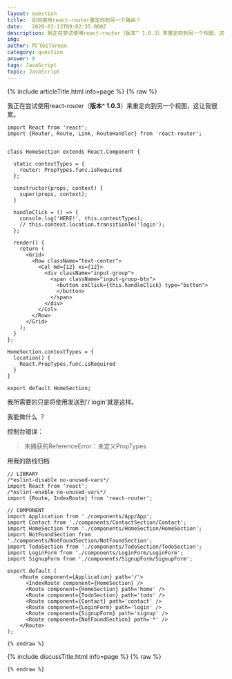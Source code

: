 ```yaml
---
layout: question
title:  如何使用react-router重定向到另一个路由？
date:   2020-03-13T09:02:35.000Z
description: 我正在尝试使用react-router（版本^ 1.0.3）来重定向到另一个视图，这让我很累。import React from 'react';i...
img: 
author: 阿飞GilGreen
category: question
answer: 0
tags: JavaScript
topic: JavaScript
---
```

<div class="article-root">
  <div class="article">
    {% include articleTitle.html info=page %}
    {% raw %}
    <div class="article-content"><p><font style="vertical-align: inherit;"><font style="vertical-align: inherit;">我正在尝试使用react-router（</font></font><strong><font style="vertical-align: inherit;"><font style="vertical-align: inherit;">版本^ 1.0.3</font></font></strong><font style="vertical-align: inherit;"><font style="vertical-align: inherit;">）来重定向到另一个视图，这让我很累。</font></font></p>

<pre><code>import React from 'react';<font></font>
import {Router, Route, Link, RouteHandler} from 'react-router';<font></font>
<font></font>
<font></font>
class HomeSection extends React.Component {<font></font>
<font></font>
  static contextTypes = {<font></font>
    router: PropTypes.func.isRequired<font></font>
  };<font></font>
<font></font>
  constructor(props, context) {<font></font>
    super(props, context);<font></font>
  }<font></font>
<font></font>
  handleClick = () =&gt; {<font></font>
    console.log('HERE!', this.contextTypes);<font></font>
    // this.context.location.transitionTo('login');<font></font>
  };<font></font>
<font></font>
  render() {<font></font>
    return (<font></font>
      &lt;Grid&gt;<font></font>
        &lt;Row className="text-center"&gt;          <font></font>
          &lt;Col md={12} xs={12}&gt;<font></font>
            &lt;div className="input-group"&gt;<font></font>
              &lt;span className="input-group-btn"&gt;<font></font>
                &lt;button onClick={this.handleClick} type="button"&gt;<font></font>
                &lt;/button&gt;<font></font>
              &lt;/span&gt;<font></font>
            &lt;/div&gt;<font></font>
          &lt;/Col&gt;<font></font>
        &lt;/Row&gt;<font></font>
      &lt;/Grid&gt;<font></font>
    );<font></font>
  }<font></font>
};<font></font>
<font></font>
HomeSection.contextTypes = {<font></font>
  location() {<font></font>
    React.PropTypes.func.isRequired<font></font>
  }<font></font>
}<font></font>
<font></font>
export default HomeSection;<font></font>
</code></pre>

<p><font style="vertical-align: inherit;"><font style="vertical-align: inherit;">我所需要的只是将使用发送到'/ login'就是这样。</font></font></p>

<p><font style="vertical-align: inherit;"><font style="vertical-align: inherit;">我能做什么 ？</font></font></p>

<p><font style="vertical-align: inherit;"><font style="vertical-align: inherit;">控制台错误：</font></font></p>

<blockquote>
  <p><font style="vertical-align: inherit;"><font style="vertical-align: inherit;">未捕获的ReferenceError：未定义PropTypes</font></font></p>
</blockquote>

<p><font style="vertical-align: inherit;"><font style="vertical-align: inherit;">用我的路线归档</font></font></p>

<pre><code>// LIBRARY<font></font>
/*eslint-disable no-unused-vars*/<font></font>
import React from 'react';<font></font>
/*eslint-enable no-unused-vars*/<font></font>
import {Route, IndexRoute} from 'react-router';<font></font>
<font></font>
// COMPONENT<font></font>
import Application from './components/App/App';<font></font>
import Contact from './components/ContactSection/Contact';<font></font>
import HomeSection from './components/HomeSection/HomeSection';<font></font>
import NotFoundSection from './components/NotFoundSection/NotFoundSection';<font></font>
import TodoSection from './components/TodoSection/TodoSection';<font></font>
import LoginForm from './components/LoginForm/LoginForm';<font></font>
import SignupForm from './components/SignupForm/SignupForm';<font></font>
<font></font>
export default (<font></font>
    &lt;Route component={Application} path='/'&gt;<font></font>
      &lt;IndexRoute component={HomeSection} /&gt;<font></font>
      &lt;Route component={HomeSection} path='home' /&gt;<font></font>
      &lt;Route component={TodoSection} path='todo' /&gt;<font></font>
      &lt;Route component={Contact} path='contact' /&gt;<font></font>
      &lt;Route component={LoginForm} path='login' /&gt;<font></font>
      &lt;Route component={SignupForm} path='signup' /&gt;<font></font>
      &lt;Route component={NotFoundSection} path='*' /&gt;<font></font>
    &lt;/Route&gt;<font></font>
);<font></font>
</code></pre></div>
    {% endraw %}
  </div>

  <div class="discuss-wrapper">
    {% include discussTitle.html info=page %}
    {% raw %}
    
    {% endraw %}
  </div>
<div>
